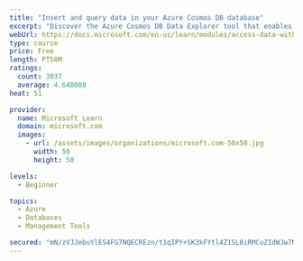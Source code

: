 ```yaml
---
title: "Insert and query data in your Azure Cosmos DB database"
excerpt: "Discover the Azure Cosmos DB Data Explorer tool that enables you to add or modify data. Create stored procedures in JavaScript."
webUrl: https://docs.microsoft.com/en-us/learn/modules/access-data-with-cosmos-db-and-sql-api/
type: course
price: Free
length: PT58M
ratings:
  count: 3037
  average: 4.648008
heat: 51

provider:
  name: Microsoft Learn
  domain: microsoft.com
  images:
    - url: /assets/images/organizations/microsoft.com-50x50.jpg
      width: 50
      height: 50

levels:
  - Beginner

topics:
  - Azure
  - Databases
  - Management Tools

secured: "mN/zVJJebuYlES4FG7NQECREzn/t1qIPY+SK3kFYtl4Z1SL8iRMCuZIdWJw7NvX8KjqfpsKnRfhgXe61qMR2oQwSubI1+JrVHtSBYGdibsOF1YB9bnDKg8RgsObyClyV3KC9ufNne6AAw3Zdl2C3QJnsR2qTCoeAgY6AQufFxeXPITTl1Az3zUiIeHxyR5PCzJGl8ooRC+F4fEddUKS3dzRmLBvXtK0ZK9VvsrVwbWj+wL68Ap2phlO/0iWffkyrjd0D7vfbWyGq+OLKu3rD8SEqa3n4r8wEkDPlF6j8YlHAMSFDuYuUaC1Kq52FpvlXbQgK/m/LzFPui82rxT030JEF/98vT0B5clTlWEcJV5onfds8HCHttLS+3jXwSZ38IRXT1atua22GNU7WYm2AxR3Ij2Q75IXVmflLCeftoag=;m4Ne7AWlRI5w4LHj/2gsjQ=="
---
```



